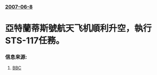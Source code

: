 ### [2007-06-8](/news/2007/06/8/index.md)

##### 
# 亞特蘭蒂斯號航天飞机順利升空，執行STS-117任務。




### 信息来源:

1. [BBC](http://news.bbc.co.uk/1/hi/sci/tech/6736379.stm)
